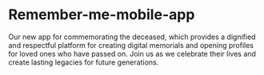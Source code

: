# Remember-me-mobile-app
Our new app for commemorating the deceased, which provides a dignified and respectful platform for creating digital memorials and opening profiles for loved ones who have passed on. Join us as we celebrate their lives and create lasting legacies for future generations.
